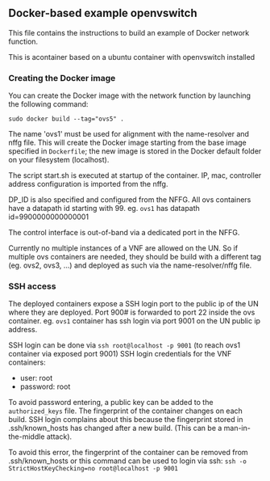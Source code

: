 ## Docker-based example openvswitch

This file contains the instructions to build an example of Docker network function.

This is acontainer based on a ubuntu container with openvswitch installed

### Creating the Docker image

You can create the Docker image with the network function by launching the following command:

    sudo docker build --tag="ovs5" .

The name 'ovs1' must be used for alignment with the name-resolver and nffg file.
This will create the Docker image starting from the base image specified in `Dockerfile`; the new image is stored in the Docker default folder on your filesystem (localhost).

The script start.sh is executed at startup of the container.
IP, mac, controller address configuration is imported from the nffg.

DP_ID is also specified and configured from the NFFG. All ovs containers have a datapath id starting with 99.
eg. `ovs1` has datapath id=9900000000000001


The control interface is out-of-band via a dedicated port in the NFFG.

Currently no multiple instances of a VNF are allowed on the UN.
So if multiple ovs containers are needed, they should be build with a different tag (eg. ovs2, ovs3, ...) and deployed as such via the name-resolver/nffg file.


### SSH access
The deployed containers expose a SSH login port to the public ip of the UN where they are deployed.
Port 900# is forwarded to port 22 inside the ovs container.
eg. `ovs1` container has ssh login via port 9001 on the UN public ip address.

SSH login can be done via `ssh root@localhost -p 9001` (to reach ovs1 container via exposed port 9001)
SSH login credentials for the VNF containers:
* user: root
* password: root


To avoid password entering, a public key can be added to the `authorized_keys` file.
The fingerprint of the container changes on each build. SSH login complains about this because the fingerprint stored in  .ssh/known_hosts has changed after a new build. (This can be a man-in-the-middle attack).

To avoid this error, the  fingerprint of the container can be removed from .ssh/known_hosts or this command can be used to login via ssh: `ssh -o StrictHostKeyChecking=no root@localhost -p 9001`
